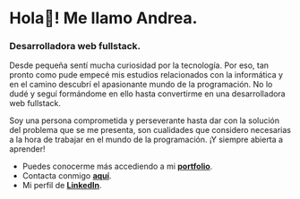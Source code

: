 # Hola👋! Me llamo Andrea.

### Desarrolladora web fullstack.

<p>
Desde pequeña sentí mucha curiosidad por la tecnología. Por eso, tan pronto como pude empecé mis estudios relacionados con la informática y en el camino descubrí el apasionante mundo de la programación. No lo dudé y seguí formándome en ello hasta convertirme en una desarrolladora web fullstack.
</p>

<p>
Soy una persona comprometida y perseverante hasta dar con la solución del problema que se me presenta, son cualidades que considero necesarias a la hora de trabajar en el mundo de la programación. ¡Y siempre abierta a aprender!
</p>

- Puedes conocerme más accediendo a mi [**portfolio**](https://portfolio-andreasanchez.netlify.app/).
- Contacta conmigo [**aquí**](mailto:asv1994@hotmail.com). 
- Mi perfil de [**LinkedIn**](https://www.linkedin.com/in/andrea-sanchez-velasco).

<!--
**andreasv15/andreasv15** is a ✨ _special_ ✨ repository because its `README.md` (this file) appears on your GitHub profile.

Here are some ideas to get you started:

- 🔭 I’m currently working on ...
- 🌱 I’m currently learning ...
- 👯 I’m looking to collaborate on ...
- 🤔 I’m looking for help with ...
- 💬 Ask me about ...
- 📫 How to reach me: ...
- 😄 Pronouns: ...
- ⚡ Fun fact: ...
-->
